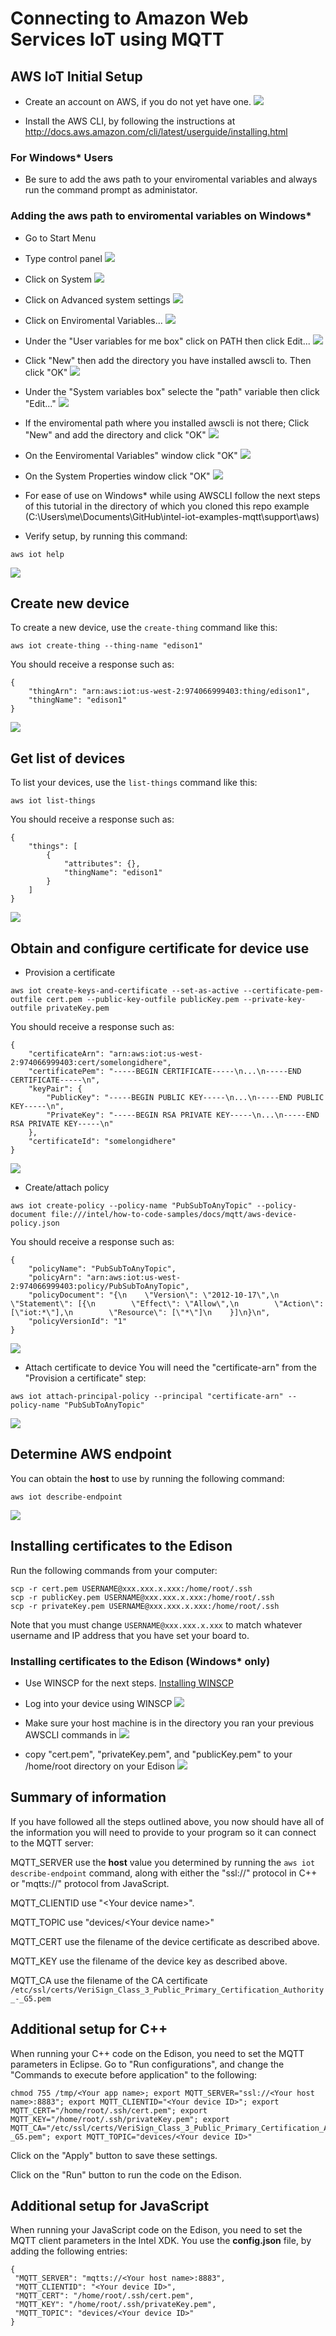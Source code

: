 # Connecting to Amazon Web Services IoT using MQTT

## AWS IoT Initial Setup

- Create an account on AWS, if you do not yet have one.
![](https://github.com/hybridgroup/intel-iot-examples-mqtt/blob/master/images/aws/aws-create-account.png)

- Install the AWS CLI, by following the instructions at http://docs.aws.amazon.com/cli/latest/userguide/installing.html

### For Windows* Users
- Be sure to add the aws path to your enviromental variables and always run the command prompt as administator.

### Adding the aws path to enviromental variables on Windows*

- Go to Start Menu

- Type control panel
![](https://github.com/hybridgroup/intel-iot-examples-mqtt/blob/master/images/aws/aws-win-path-setup1.png)

- Click on System
![](https://github.com/hybridgroup/intel-iot-examples-mqtt/blob/master/images/aws/aws-win-path-setup2.png)

- Click on Advanced system settings
![](https://github.com/hybridgroup/intel-iot-examples-mqtt/blob/master/images/aws/aws-win-path-setup3.png)

- Click on Enviromental Variables...
![](https://github.com/hybridgroup/intel-iot-examples-mqtt/blob/master/images/aws/aws-win-path-setup4.png)

- Under the "User variables for me box" click on PATH then click Edit...
![](https://github.com/hybridgroup/intel-iot-examples-mqtt/blob/master/images/aws/aws-win-path-setup5.png)

- Click "New" then add the directory you have installed awscli to. Then click "OK"
![](https://github.com/hybridgroup/intel-iot-examples-mqtt/blob/master/images/aws/aws-win-path-setup6.png)

- Under the "System variables box" selecte the "path" variable then click "Edit..."
![](https://github.com/hybridgroup/intel-iot-examples-mqtt/blob/master/images/aws/aws-win-path-setup7.png)

- If the enviromental path where you installed awscli is not there; Click "New" and add the directory and click "OK"
![](https://github.com/hybridgroup/intel-iot-examples-mqtt/blob/master/images/aws/aws-win-path-setup8.png)

- On the Eenviromental Variables" window click "OK"
![](https://github.com/hybridgroup/intel-iot-examples-mqtt/blob/master/images/aws/aws-win-path-setup9.png)

- On the System Properties window click "OK"
![](https://github.com/hybridgroup/intel-iot-examples-mqtt/blob/master/images/aws/aws-win-path-setup10.png)

- For ease of use on Windows* while using AWSCLI follow the next steps of this tutorial in the directory of which you cloned this repo
example (C:\Users\me\Documents\GitHub\intel-iot-examples-mqtt\support\aws)


- Verify setup, by running this command:
```
aws iot help
```
![](https://github.com/hybridgroup/intel-iot-examples-mqtt/blob/master/images/aws/aws-verify-install.png)

## Create new device

To create a new device, use the `create-thing` command like this:
```
aws iot create-thing --thing-name "edison1"
```

You should receive a response such as:
```
{
    "thingArn": "arn:aws:iot:us-west-2:974066999403:thing/edison1",
    "thingName": "edison1"
}
```
![](https://github.com/hybridgroup/intel-iot-examples-mqtt/blob/master/images/aws/aws-create-device.png)


## Get list of devices

To list your devices, use the `list-things` command like this:

```
aws iot list-things
```

You should receive a response such as:
```
{
    "things": [
        {
            "attributes": {},
            "thingName": "edison1"
        }
    ]
}
```
![](https://github.com/hybridgroup/intel-iot-examples-mqtt/blob/master/images/aws/aws-list-things.png)


## Obtain and configure certificate for device use

- Provision a certificate
```
aws iot create-keys-and-certificate --set-as-active --certificate-pem-outfile cert.pem --public-key-outfile publicKey.pem --private-key-outfile privateKey.pem
```

You should receive a response such as:
```
{
    "certificateArn": "arn:aws:iot:us-west-2:974066999403:cert/somelongidhere",
    "certificatePem": "-----BEGIN CERTIFICATE-----\n...\n-----END CERTIFICATE-----\n",
    "keyPair": {
        "PublicKey": "-----BEGIN PUBLIC KEY-----\n...\n-----END PUBLIC KEY-----\n",
        "PrivateKey": "-----BEGIN RSA PRIVATE KEY-----\n...\n-----END RSA PRIVATE KEY-----\n"
    },
    "certificateId": "somelongidhere"
}
```
![](https://github.com/hybridgroup/intel-iot-examples-mqtt/blob/master/images/aws/aws-provision-a-cert)



- Create/attach policy
```
aws iot create-policy --policy-name "PubSubToAnyTopic" --policy-document file:///intel/how-to-code-samples/docs/mqtt/aws-device-policy.json
```

You should receive a response such as:
```
{
    "policyName": "PubSubToAnyTopic",
    "policyArn": "arn:aws:iot:us-west-2:974066999403:policy/PubSubToAnyTopic",
    "policyDocument": "{\n    \"Version\": \"2012-10-17\",\n    \"Statement\": [{\n        \"Effect\": \"Allow\",\n        \"Action\":[\"iot:*\"],\n        \"Resource\": [\"*\"]\n    }]\n}\n",
    "policyVersionId": "1"
}
```
![](https://github.com/hybridgroup/intel-iot-examples-mqtt/blob/master/images/aws/aws-create-attach-policy.png)

- Attach certificate to device
You will need the "certificate-arn" from the "Provision a certificate" step:

```
aws iot attach-principal-policy --principal "certificate-arn" --policy-name "PubSubToAnyTopic"
```
![](https://github.com/hybridgroup/intel-iot-examples-mqtt/blob/master/images/aws/aws-attach-cert-to-device.png)


## Determine AWS endpoint

You can obtain the **host** to use by running the following command:

```
aws iot describe-endpoint
```
![](https://github.com/hybridgroup/intel-iot-examples-mqtt/blob/master/images/aws/aws-determine-endpoint.png)

## Installing certificates to the Edison

Run the following commands from your computer:

```
scp -r cert.pem USERNAME@xxx.xxx.x.xxx:/home/root/.ssh
scp -r publicKey.pem USERNAME@xxx.xxx.x.xxx:/home/root/.ssh
scp -r privateKey.pem USERNAME@xxx.xxx.x.xxx:/home/root/.ssh
```

Note that you must change `USERNAME@xxx.xxx.x.xxx` to match whatever username and IP address that you have set your board to.

### Installing certificates to the Edison (Windows* only)

- Use WINSCP for the next steps. [Installing WINSCP](https://github.com/intel-iot-devkit/how-to-code-samples/blob/master/docs/cpp/using-winscp.md)
- Log into your device using WINSCP
![](https://github.com/hybridgroup/intel-iot-examples-mqtt/blob/master/images/aws/aws-winscp1.png)

- Make sure your host machine is in the directory you ran your previous AWSCLI commands in
![](https://github.com/hybridgroup/intel-iot-examples-mqtt/blob/master/images/aws/aws-winscp2.png)

- copy "cert.pem", "privateKey.pem", and "publicKey.pem" to your /home/root directory on your Edison
![](https://github.com/hybridgroup/intel-iot-examples-mqtt/blob/master/images/aws/aws-winscp3.png)


## Summary of information

If you have followed all the steps outlined above, you now should have all of the information you will need to provide to your program so it can connect to the MQTT server:

MQTT_SERVER use the **host** value you determined by running the `aws iot describe-endpoint` command, along with either the "ssl://" protocol in C++ or "mqtts://" protocol from JavaScript.

MQTT_CLIENTID use "\<Your device name\>".

MQTT_TOPIC use "devices/\<Your device name\>"

MQTT_CERT use the filename of the device certificate as described above.

MQTT_KEY use the filename of the device key as described above.

MQTT_CA use the filename of the CA certificate `/etc/ssl/certs/VeriSign_Class_3_Public_Primary_Certification_Authority_-_G5.pem`

## Additional setup for C++

When running your C++ code on the Edison, you need to set the MQTT parameters in Eclipse. Go to "Run configurations", and change the "Commands to execute before application" to the following:

```
chmod 755 /tmp/<Your app name>; export MQTT_SERVER="ssl://<Your host name>:8883"; export MQTT_CLIENTID="<Your device ID>"; export MQTT_CERT="/home/root/.ssh/cert.pem"; export MQTT_KEY="/home/root/.ssh/privateKey.pem"; export MQTT_CA="/etc/ssl/certs/VeriSign_Class_3_Public_Primary_Certification_Authority_-_G5.pem"; export MQTT_TOPIC="devices/<Your device ID>"
```

Click on the "Apply" button to save these settings.

Click on the "Run" button to run the code on the Edison.

## Additional setup for JavaScript

When running your JavaScript code on the Edison, you need to set the MQTT client parameters in the Intel XDK. You use the **config.json** file, by adding the following entries:

```
{
 "MQTT_SERVER": "mqtts://<Your host name>:8883",
 "MQTT_CLIENTID": "<Your device ID>",
 "MQTT_CERT": "/home/root/.ssh/cert.pem",
 "MQTT_KEY": "/home/root/.ssh/privateKey.pem",
 "MQTT_TOPIC": "devices/<Your device ID>"
}
```
